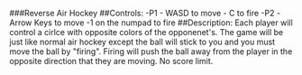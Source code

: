 ###Reverse Air Hockey
##Controls:
	-P1 
		- WASD to move
		- C to fire
	-P2
		-Arrow Keys to move
		-1 on the numpad to fire
##Description:
	Each player will control a cirlce with opposite colors of the opponenet's. The game will be just like normal air hockey except the ball will stick to you and you must move the ball by "firing". Firing will push the ball away from the player in the opposite direction that they are moving. No score limit.
